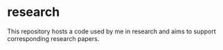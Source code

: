# research
This repository hosts a code used by me in research and aims to support corresponding research papers.
